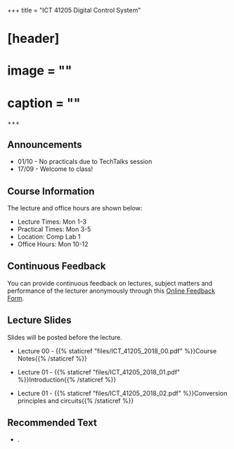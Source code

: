 +++
title = "ICT 41205 Digital Control System"

# [header]
# image = ""
# caption = ""
+++

## Announcements
- 01/10 - No practicals due to TechTalks session
- 17/09 - Welcome to class!

## Course Information
The lecture and office hours are shown below:

- Lecture Times: Mon 1-3
- Practical Times: Mon 3-5
- Location: Comp Lab 1
- Office Hours: Mon 10-12

## Continuous Feedback
You can provide continuous feedback on lectures, subject matters and performance of the lecturer anonymously through this [Online Feedback Form](https://goo.gl/forms/vrR6H2vzZdqClGZr2).
 
## Lecture Slides
Slides will be posted before the lecture.

- Lecture 00 - {{% staticref "files/ICT_41205_2018_00.pdf" %}}Course Notes{{% /staticref %}}

- Lecture 01 - {{% staticref "files/ICT_41205_2018_01.pdf" %}}Introduction{{% /staticref %}}

- Lecture 01 - {{% staticref "files/ICT_41205_2018_02.pdf" %}}Conversion principles and circuits{{% /staticref %}}

## Recommended Text

- .
